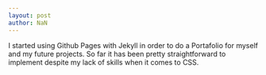 ```yaml
---
layout: post
author: NaN
---
```

I started using Github Pages with Jekyll in order to do a Portafolio for myself and my future projects. So far it has been pretty straightforward to implement despite my lack of skills when it comes to CSS.